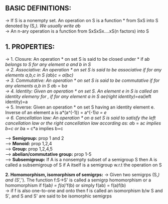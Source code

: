 BASIC DEFINITIONS:
--
  
  -> If S is a nonempty set. An operation on S is a function * from SxS into S denoted by (S,*). We usually write a*b\
  -> An n-ary operation is a function from SxSxSx....xS(n factors) into S
  
  **1. PROPERTIES:**
  ---
  -> 1. Closure: An operation * on set S is said to be closed under * if a*b belongs to S for any element a and b in S\
  -> 2. Associative: An operation * on set S is said to be associative if for any elements a,b,c in S (a*b)*c = a*(b*c)\
  -> 3. Commutative: An operation * on set S is said to be commutative if for any elements a,b in S a*b = b*a\
  -> 4. Identity: Given an operation * on set S. An element e in S is called an identity elemeny for *, if for any element a in S  a*e(right identity)=e*a(left identity)=a\
  -> 5. Inverse: Given an operation * on set S having an identity element e. Inverse of an element a is  a*(a^(-1)) = a^(-1)*a = e\
  -> 6. Cancellation law: An operation * on a set S is said to satisfy the left cancellation law or the right cancellation law according as: a*b = a*c implies b=c or b*a = c*a implies b=c
  
  --> **Semigroup:** prop 1 and 2\
  --> **Monoid:** prop 1,2,4\
  --> **Group:** prop 1,2,4,5\
  --> **abelian/commutative group:** prop 1-5\
  --> **Subsemigroup:** If A is a nonsempty subset of a semigroup S then A is called a subsemigroup of S if A itself is a semigroup w.r.t the operation on S 
  
  **2. Homomorphism, isomorphism of semigrps:**
  -> Given two semigrps (S,*) and (S',*'). The function f:S->S' is called a semigrp homomorphism or a homomorphism if  f(a*b) = f(a)*'f(b)  or simply f(ab) = f(a)f(b)\
  -> if f is also one-to-one and onto then f is called an isomorphism b/w S and S', and S and S' are said to be isomorphic semigrps
  
